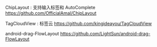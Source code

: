 ChipLayout : 支持输入标签和 AutoComplete
https://github.com/OfficialAmal/ChipLayout

TagCloudView : 标签云
https://github.com/kingideayou/TagCloudView

android-drag-FlowLayout
https://github.com/LightSun/android-drag-FlowLayout
